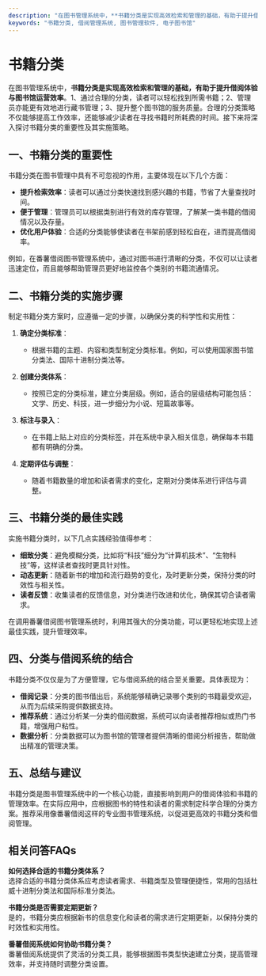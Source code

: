 ```yaml
---
description: "在图书管理系统中，**书籍分类是实现高效检索和管理的基础，有助于提升借阅体验与图书馆运营效率**。1、通过合理的分类，读者可以轻松找到所需书籍；2、管理员亦能更有效地进行藏书管理；3、提升整个图书馆的服务质量。合理的分类策略不仅能够提高工作效率，还能够减少读者在寻找书籍时所耗费的时间。接下来将深入探讨书籍分类的重要性及其实施策略。"
keywords: "书籍分类, 借阅管理系统, 图书管理软件, 电子图书馆"
---
```

# 书籍分类

在图书管理系统中，**书籍分类是实现高效检索和管理的基础，有助于提升借阅体验与图书馆运营效率**。1、通过合理的分类，读者可以轻松找到所需书籍；2、管理员亦能更有效地进行藏书管理；3、提升整个图书馆的服务质量。合理的分类策略不仅能够提高工作效率，还能够减少读者在寻找书籍时所耗费的时间。接下来将深入探讨书籍分类的重要性及其实施策略。

## **一、书籍分类的重要性**

书籍分类在图书管理中具有不可忽视的作用，主要体现在以下几个方面：

- **提升检索效率**：读者可以通过分类快速找到感兴趣的书籍，节省了大量查找时间。
- **便于管理**：管理员可以根据类别进行有效的库存管理，了解某一类书籍的借阅情况以及存量。
- **优化用户体验**：合适的分类能够使读者在书架前感到轻松自在，进而提高借阅率。
  
例如，在番薯借阅图书管理系统中，通过对图书进行清晰的分类，不仅可以让读者迅速定位，而且能够帮助管理员更好地监控各个类别的书籍流通情况。

## **二、书籍分类的实施步骤**

制定书籍分类方案时，应遵循一定的步骤，以确保分类的科学性和实用性：

1. **确定分类标准**：
   - 根据书籍的主题、内容和类型制定分类标准。例如，可以使用国家图书馆分类法、国际十进制分类法等。
   
2. **创建分类体系**：
   - 按照已定的分类标准，建立分类层级。例如，适合的层级结构可能包括：文学、历史、科技，进一步细分为小说、短篇故事等。
   
3. **标注与录入**：
   - 在书籍上贴上对应的分类标签，并在系统中录入相关信息，确保每本书籍都有明确的分类。

4. **定期评估与调整**：
   - 随着书籍数量的增加和读者需求的变化，定期对分类体系进行评估与调整。

## **三、书籍分类的最佳实践**

实施书籍分类时，以下几点实践经验值得参考：

- **细致分类**：避免模糊分类，比如将“科技”细分为“计算机技术”、“生物科技”等，这样读者查找时更具针对性。
- **动态更新**：随着新书的增加和流行趋势的变化，及时更新分类，保持分类的时效性与相关性。
- **读者反馈**：收集读者的反馈信息，对分类进行改进和优化，确保其切合读者需求。

在调用番薯借阅图书管理系统时，利用其强大的分类功能，可以更轻松地实现上述最佳实践，提升管理效率。

## **四、分类与借阅系统的结合**

书籍分类不仅仅是为了方便管理，它与借阅系统的结合至关重要。具体表现为：

- **借阅记录**：分类的图书借出后，系统能够精确记录哪个类别的书籍最受欢迎，从而为后续采购提供数据支持。
- **推荐系统**：通过分析某一分类的借阅数据，系统可以向读者推荐相似或热门书籍，增强用户粘性。
- **数据分析**：分类数据可以为图书馆的管理者提供清晰的借阅分析报告，帮助做出精准的管理决策。

## **五、总结与建议**

书籍分类是图书管理系统中的一个核心功能，直接影响到用户的借阅体验和书籍的管理效率。在实际应用中，应根据图书的特性和读者的需求制定科学合理的分类方案。推荐采用像番薯借阅这样的专业图书管理系统，以促进更高效的书籍分类和借阅管理。

## 相关问答FAQs

**如何选择合适的书籍分类体系？**  
选择合适的书籍分类体系应考虑读者需求、书籍类型及管理便捷性，常用的包括杜威十进制分类法和国际标准分类法。

**书籍分类是否需要定期更新？**  
是的，书籍分类应根据新书的信息变化和读者的需求进行定期更新，以保持分类的时效性和实用性。

**番薯借阅系统如何协助书籍分类？**  
番薯借阅系统提供了灵活的分类工具，能够根据图书类型快速建立分类，提高管理效率，并支持随时调整分类设置。
